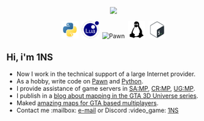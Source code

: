 
<div id="logotype" align="center">
  <a href = "https://github.com/ins1x"><img src="https://media.giphy.com/media/L8K62iTDkzGX6/giphy.gif" width="420"/></a>&nbsp;
  <div id="header" align="left">
    <p>
      <div id="languages" align="center">
      <img src="https://github.com/devicons/devicon/blob/master/icons/python/python-original.svg"
      title="Python" alt="Python" width="40" height="40"/>&nbsp;
      <img src="https://github.com/devicons/devicon/blob/master/icons/lua/lua-original-wordmark.svg"
      title="Lua" alt="Lua" width="40" height="40"/>&nbsp;
      <img src="https://icons.iconarchive.com/icons/fa-team/fontawesome/48/FontAwesome-Chess-Pawn-icon.png"
      title="Pawn" alt="Pawn" width="40" height="40"/>&nbsp;
      <img src="https://github.com/devicons/devicon/blob/master/icons/linux/linux-plain.svg"
      title="Linux" alt="Linux" width="40" height="40"/>&nbsp;
      <img src="https://github.com/devicons/devicon/blob/master/icons/bash/bash-original.svg"
      title="Shell" alt="Shell" width="40" height="40"/>&nbsp;
    </div>
      <h2>Hi, i'm 1NS</h2>
      <ul>
        <li>Now I work in the technical support of a large Internet provider.</li>
        <li>As a hobby, write code on <a href="https://github.com/ins1x?tab=repositories&q=&type=&language=pawn&sort=">Pawn</a>
          and <a href="https://github.com/ins1x?tab=repositories&q=&type=&language=python&sort=">Python</a>.</li>
        <li>I provide assistance of game servers in <a href="https://www.sa-mp.com/">SA:MP</a>,
          <a href="https://cr-mp.ru/">CR:MP<a/>, <a href="https://gtaundergroundmod.com/">UG:MP</a>.</li>
        <li>I publish in a <a href="https://vk.com/1nsanemapping">blog about mapping in the GTA 3D Universe series</a>.</li>
        <li>Maked <a href="https://www.youtube.com/@1nsanemapping/featured">amazing maps for GTA based multiplayers</a>.</li>
        <li>Contact me :mailbox: <a href="mailto:ins16mail@yandex.by">e-mail</a> or Discord :video_game: <a href="https://discordapp.com/users/625192705772748821">1NS</a></li>
      </ul>
    </p>
  </div>
  </p>
</div>
